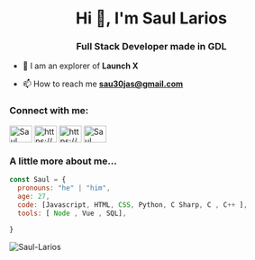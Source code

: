 <h1 align="center">Hi 👋, I'm Saul Larios</h1>
<h3 align="center">Full Stack Developer made in GDL</h3>

- 🔭 I am an explorer of **Launch X**

- 📫 How to reach me **sau30jas@gmail.com**

<h3 align="left">Connect with me:</h3>
<p align="left">
<a href="https://twitter.com/KingdomHam" target="blank"><img align="center" src="https://raw.githubusercontent.com/rahuldkjain/github-profile-readme-generator/master/src/images/icons/Social/twitter.svg" alt="Saul Larios" height="30" width="40" /></a>
<a href="https://www.instagram.com/saul._.ham/" target="blank"><img align="center" src="https://raw.githubusercontent.com/rahuldkjain/github-profile-readme-generator/master/src/images/icons/Social/instagram.svg" alt="https://www.instagram.com/saul._.ham/" height="30" width="40" /></a>
<a href="https://www.facebook.com/jesussaul.lariosrojas/" target="blank"><img align="center" src="https://raw.githubusercontent.com/rahuldkjain/github-profile-readme-generator/master/src/images/icons/Social/facebook.svg" alt="https://www.facebook.com/jesussaul.lariosrojas/" height="30" width="40" /></a>
<a href="https://www.linkedin.com/in/jesus-saul-larios-rojas-7358b3236/" target="blank"><img align="center" src="https://raw.githubusercontent.com/rahuldkjain/github-profile-readme-generator/master/src/images/icons/Social/linked-in-alt.svg" alt="Saul Larios" height="30" width="40" /></a>
</p>

<h3 align="left">A little more about me...</h3>

```javascript
const Saul = {
  pronouns: "he" | "him",
  age: 27,
  code: [Javascript, HTML, CSS, Python, C Sharp, C , C++ ],
  tools: [ Node , Vue , SQL],
  
}
```

<p><img align="center" src="https://github-readme-stats.vercel.app/api/top-langs?username=Saul-Larios&show_icons=true&theme=onedark&locale=en&layout=compact" alt="Saul-Larios" /></p>

